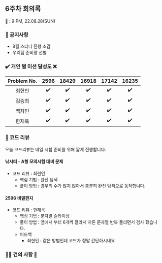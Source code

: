 ## 6주차 회의록 

:calendar: : 9 PM, 22.08.28(SUN)

### :loudspeaker: 공지사항
- 8월 스터디 진행 소감
- 우리팀 준비왕 선별

### :heavy_check_mark: 개인 별 미션 달성도 :x:
|Problem No.|2596|18429|16918|17142|16235|
|:-----------:|:-----:|:----:|:----:|:----:|:----:|
|최현인|:heavy_check_mark:|:heavy_check_mark:|:heavy_check_mark:|:heavy_check_mark:|:heavy_check_mark:|
|김승희|:heavy_check_mark:|:heavy_check_mark:|:heavy_check_mark:|:heavy_check_mark:|:heavy_check_mark:|
|백자민|:heavy_check_mark:|:heavy_check_mark:|:heavy_check_mark:|:heavy_check_mark:|:heavy_check_mark:|
|한재욱|:heavy_check_mark:|:heavy_check_mark:|:heavy_check_mark:|:heavy_check_mark:|:heavy_check_mark:|

### :bookmark_tabs: 코드 리뷰

오늘 코드리뷰는 내일 시험 준비를 위해 짧게 진행합니다.

#### 낚시터 - A형 모의시험 대비 문제

- 코드 리뷰 : 최현인
  - 핵심 기법 : 완전 탐색
  - 풀이 방법 : 경우의 수가 많지 않아서 충분히 완전 탐색으로 동작합니다.
 
 #### 2596 비밀편지

- 코드 리뷰 : 한재욱
  - 핵심 기법 : 문자열 슬라이싱
  - 풀이 방법 : 앞에서 부터 6개씩 잘라서 자른 문자열 반복 돌리면서 검사 했습니다.
  - 피드백
    - 최현인 : 같은 방법인데 코드가 정말 간단하시네요


### :raising_hand_man: 건의 사항 :raising_hand:


